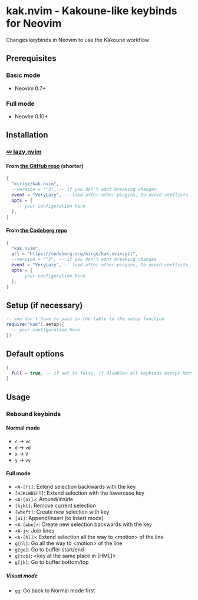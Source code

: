 # kak.nvim - Kakoune-like keybinds for Neovim

Changes keybinds in Neovim to use the Kakoune workflow

## Prerequisites

### Basic mode

- Neovim 0.7+

### Full mode

- Neovim 0.10+

## Installation

### [💤 lazy.nvim](https://github.com/folke/lazy.nvim)

#### From [the GitHub repo](https://github.com/mirlge/kak.nvim) (shorter)

```lua
{
  "mirlge/kak.nvim",
  --version = "^3", -- if you don't want breaking changes
  event = "VeryLazy", -- load after other plugins, to avoid conflicts
  opts = {
    -- your configuration here
  },
}
```

#### From [the Codeberg repo](https://codeberg.org/mirge/kak.nvim)

```lua
{
  "kak.nvim",
  url = "https://codeberg.org/mirge/kak.nvim.git",
  --version = "^3", -- if you don't want breaking changes
  event = "VeryLazy", -- load after other plugins, to avoid conflicts
  opts = {
    -- your configuration here
  },
}
```

## Setup (if necessary)

```lua
-- you don't have to pass in the table to the setup function
require("kak").setup({
  -- your configuration here
})
```

## Default options

```lua
{
  full = true, -- if set to false, it disables all keybinds except Normal mode c, d, x, y
}
```

## Usage

### Rebound keybinds

#### Normal mode

- `c` -> `vc`
- `d` -> `vd`
- `x` -> `V`
- `y` -> `vy`

#### Full mode

- `<A-[ft]`: Extend selection backwards with the key
- `[HJKLWBEFT]`: Extend selection with the lowercase key
- `<A-[ai]>`: Around/inside
- `[hjkl]`: Remove current selection
- `[wbeft]`: Create new selection with key
- `[ai]`: Append/insert (to Insert mode)
- `<A-[wbe]>`: Create new selection backwards with the key
- `<A-j>`: Join lines
- `<A-[hl]>`: Extend selection all the way to \<motion> of the line
- `g[hl]`: Go all the way to \<motion> of the line
- `g[ge]`: Go to buffer start/end
- `g[tcb]`: \<key at the same place in \[HML]>
- `g[jk]`: Go to buffer bottom/top

##### Visual mode

- `gg`: Go back to Normal mode first
